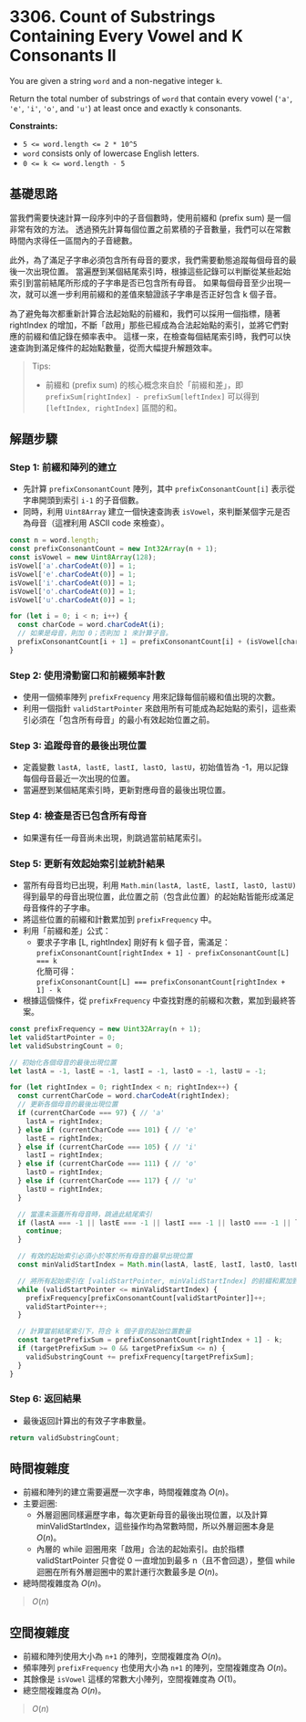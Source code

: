 # 3306. Count of Substrings Containing Every Vowel and K Consonants II

You are given a string `word` and a non-negative integer `k`.

Return the total number of substrings of `word` that 
contain every vowel (`'a'`, `'e'`, `'i'`, `'o'`, and `'u'`) at least once and exactly `k` consonants.

**Constraints:**

- `5 <= word.length <= 2 * 10^5`
- `word` consists only of lowercase English letters.
- `0 <= k <= word.length - 5`

## 基礎思路

當我們需要快速計算一段序列中的子音個數時，使用前綴和 (prefix sum) 是一個非常有效的方法。
透過預先計算每個位置之前累積的子音數量，我們可以在常數時間內求得任一區間內的子音總數。

此外，為了滿足子字串必須包含所有母音的要求，我們需要動態追蹤每個母音的最後一次出現位置。
當遍歷到某個結尾索引時，根據這些記錄可以判斷從某些起始索引到當前結尾所形成的子字串是否已包含所有母音。
如果每個母音至少出現一次，就可以進一步利用前綴和的差值來驗證該子字串是否正好包含 k 個子音。

為了避免每次都重新計算合法起始點的前綴和，我們可以採用一個指標，隨著 rightIndex 的增加，不斷「啟用」那些已經成為合法起始點的索引，並將它們對應的前綴和值記錄在頻率表中。
這樣一來，在檢查每個結尾索引時，我們可以快速查詢到滿足條件的起始點數量，從而大幅提升解題效率。

> Tips:
> - 前綴和 (prefix sum) 的核心概念來自於「前綴和差」，即 `prefixSum[rightIndex] - prefixSum[leftIndex]` 可以得到 `[leftIndex, rightIndex]` 區間的和。

## 解題步驟

### Step 1: 前綴和陣列的建立
- 先計算 `prefixConsonantCount` 陣列，其中 `prefixConsonantCount[i]` 表示從字串開頭到索引 `i-1` 的子音個數。
- 同時，利用 `Uint8Array` 建立一個快速查詢表 `isVowel`，來判斷某個字元是否為母音（這裡利用 ASCII code 來檢查）。

```typescript
const n = word.length;
const prefixConsonantCount = new Int32Array(n + 1);
const isVowel = new Uint8Array(128);
isVowel['a'.charCodeAt(0)] = 1;
isVowel['e'.charCodeAt(0)] = 1;
isVowel['i'.charCodeAt(0)] = 1;
isVowel['o'.charCodeAt(0)] = 1;
isVowel['u'.charCodeAt(0)] = 1;

for (let i = 0; i < n; i++) {
  const charCode = word.charCodeAt(i);
  // 如果是母音，則加 0；否則加 1 來計算子音。
  prefixConsonantCount[i + 1] = prefixConsonantCount[i] + (isVowel[charCode] ? 0 : 1);
}
```

### Step 2: 使用滑動窗口和前綴頻率計數
- 使用一個頻率陣列 `prefixFrequency` 用來記錄每個前綴和值出現的次數。
- 利用一個指針 `validStartPointer` 來啟用所有可能成為起始點的索引，這些索引必須在「包含所有母音」的最小有效起始位置之前。

### Step 3: 追蹤母音的最後出現位置
- 定義變數 `lastA, lastE, lastI, lastO, lastU`，初始值皆為 -1，用以記錄每個母音最近一次出現的位置。
- 當遍歷到某個結尾索引時，更新對應母音的最後出現位置。

### Step 4: 檢查是否已包含所有母音
- 如果還有任一母音尚未出現，則跳過當前結尾索引。

### Step 5: 更新有效起始索引並統計結果
- 當所有母音均已出現，利用 `Math.min(lastA, lastE, lastI, lastO, lastU)` 得到最早的母音出現位置，此位置之前（包含此位置）的起始點皆能形成滿足母音條件的子字串。
- 將這些位置的前綴和計數累加到 `prefixFrequency` 中。
- 利用「前綴和差」公式：
    - 要求子字串 [L, rightIndex] 剛好有 k 個子音，需滿足：  
      `prefixConsonantCount[rightIndex + 1] - prefixConsonantCount[L] === k`  
      化簡可得：  
      `prefixConsonantCount[L] === prefixConsonantCount[rightIndex + 1] - k`
- 根據這個條件，從 `prefixFrequency` 中查找對應的前綴和次數，累加到最終答案。

```typescript
const prefixFrequency = new Uint32Array(n + 1);
let validStartPointer = 0;
let validSubstringCount = 0;

// 初始化各個母音的最後出現位置
let lastA = -1, lastE = -1, lastI = -1, lastO = -1, lastU = -1;

for (let rightIndex = 0; rightIndex < n; rightIndex++) {
  const currentCharCode = word.charCodeAt(rightIndex);
  // 更新各個母音的最後出現位置
  if (currentCharCode === 97) { // 'a'
    lastA = rightIndex;
  } else if (currentCharCode === 101) { // 'e'
    lastE = rightIndex;
  } else if (currentCharCode === 105) { // 'i'
    lastI = rightIndex;
  } else if (currentCharCode === 111) { // 'o'
    lastO = rightIndex;
  } else if (currentCharCode === 117) { // 'u'
    lastU = rightIndex;
  }

  // 當還未涵蓋所有母音時，跳過此結尾索引
  if (lastA === -1 || lastE === -1 || lastI === -1 || lastO === -1 || lastU === -1) {
    continue;
  }

  // 有效的起始索引必須小於等於所有母音的最早出現位置
  const minValidStartIndex = Math.min(lastA, lastE, lastI, lastO, lastU);

  // 將所有起始索引在 [validStartPointer, minValidStartIndex] 的前綴和累加到頻率表中
  while (validStartPointer <= minValidStartIndex) {
    prefixFrequency[prefixConsonantCount[validStartPointer]]++;
    validStartPointer++;
  }

  // 計算當前結尾索引下，符合 k 個子音的起始位置數量
  const targetPrefixSum = prefixConsonantCount[rightIndex + 1] - k;
  if (targetPrefixSum >= 0 && targetPrefixSum <= n) {
    validSubstringCount += prefixFrequency[targetPrefixSum];
  }
}
```

### Step 6: 返回結果
- 最後返回計算出的有效子字串數量。

```typescript
return validSubstringCount;
```

## 時間複雜度

- 前綴和陣列的建立需要遍歷一次字串，時間複雜度為 $O(n)$。
- 主要迴圈:
  - 外層迴圈同樣遍歷字串，每次更新母音的最後出現位置，以及計算 minValidStartIndex，這些操作均為常數時間，所以外層迴圈本身是 $O(n)$。
  - 內層的 while 迴圈用來「啟用」合法的起始索引。由於指標 validStartPointer 只會從 0 一直增加到最多 n（且不會回退），整個 while 迴圈在所有外層迴圈中的累計運行次數最多是 $O(n)$。
- 總時間複雜度為 $O(n)$。

> $O(n)$

## 空間複雜度

- 前綴和陣列使用大小為 `n+1` 的陣列，空間複雜度為 $O(n)$。
- 頻率陣列 `prefixFrequency` 也使用大小為 `n+1` 的陣列，空間複雜度為 $O(n)$。
- 其餘像是 `isVowel` 這樣的常數大小陣列，空間複雜度為 $O(1)$。
- 總空間複雜度為 $O(n)$。

> $O(n)$
